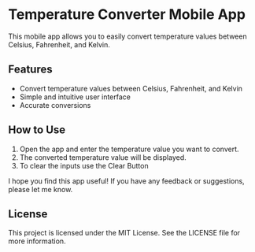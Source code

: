 # Temperature Converter Mobile App

This mobile app allows you to easily convert temperature values between Celsius, Fahrenheit, and Kelvin.

## Features
- Convert temperature values between Celsius, Fahrenheit, and Kelvin
- Simple and intuitive user interface
- Accurate conversions

## How to Use
1. Open the app and enter the temperature value you want to convert.
2. The converted temperature value will be displayed.
3. To clear the inputs use the Clear Button


I hope you find this app useful! If you have any feedback or suggestions, please let me know.

## License
This project is licensed under the MIT License. See the LICENSE file for more information.
